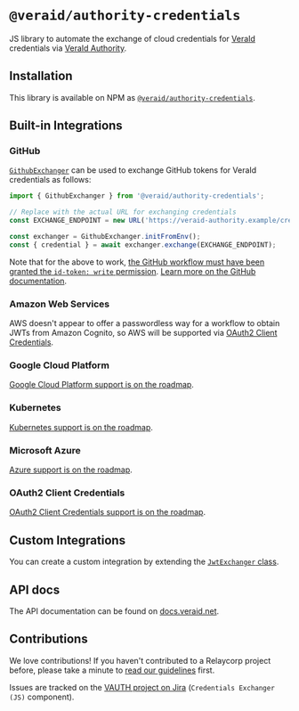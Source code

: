 # `@veraid/authority-credentials`

JS library to automate the exchange of cloud credentials for [VeraId](https://veraid.net) credentials via [VeraId Authority](https://docs.relaycorp.tech/veraid-authority/).

## Installation

This library is available on NPM as [`@veraid/authority-credentials`](https://www.npmjs.com/package/@veraid/authority-credentials).

## Built-in Integrations

### GitHub

[`GithubExchanger`](https://docs.veraid.net/authority-credentials-js/classes/GithubExchanger.html) can be used to exchange GitHub tokens for VeraId credentials as follows:

```ts
import { GithubExchanger } from '@veraid/authority-credentials';

// Replace with the actual URL for exchanging credentials
const EXCHANGE_ENDPOINT = new URL('https://veraid-authority.example/credentials/123');

const exchanger = GithubExchanger.initFromEnv();
const { credential } = await exchanger.exchange(EXCHANGE_ENDPOINT);
```

Note that for the above to work, [the GitHub workflow must have been granted the `id-token: write` permission](https://docs.github.com/en/actions/security-for-github-actions/security-hardening-your-deployments/about-security-hardening-with-openid-connect#adding-permissions-settings). [Learn more on the GitHub documentation](https://docs.github.com/en/actions/security-for-github-actions/security-hardening-your-deployments/about-security-hardening-with-openid-connect).

### Amazon Web Services

AWS doesn't appear to offer a passwordless way for a workflow to obtain JWTs from Amazon Cognito, so AWS will be supported via [OAuth2 Client Credentials](#oauth2-client-credentials).

### Google Cloud Platform

[Google Cloud Platform support is on the roadmap](https://relaycorp.atlassian.net/browse/VAUTH-15).

### Kubernetes

[Kubernetes support is on the roadmap](https://relaycorp.atlassian.net/browse/VAUTH-17).

### Microsoft Azure

[Azure support is on the roadmap](https://relaycorp.atlassian.net/browse/VAUTH-14).

### OAuth2 Client Credentials

[OAuth2 Client Credentials support is on the roadmap](https://relaycorp.atlassian.net/browse/VAUTH-16).

## Custom Integrations

You can create a custom integration by extending the [`JwtExchanger` class](https://docs.veraid.net/authority-credentials-js/classes/JwtExchanger.html).

## API docs

The API documentation can be found on [docs.veraid.net](https://docs.veraid.net/authority-credentials-js/).

## Contributions

We love contributions! If you haven't contributed to a Relaycorp project before, please take a minute to [read our guidelines](https://github.com/relaycorp/.github/blob/master/CONTRIBUTING.md) first.

Issues are tracked on the [VAUTH project on Jira](https://relaycorp.atlassian.net/browse/VAUTH) (`Credentials Exchanger (JS)` component).
